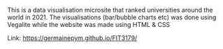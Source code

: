This is a data visualisation microsite that ranked universities around the world in 2021. The visualisations (bar/bubble charts etc) was done using Vegalite while the website was made using HTML & CSS

Link: https://germainepym.github.io/FIT3179/
